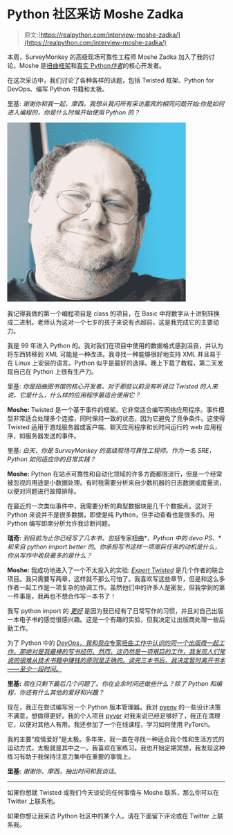 # Python 社区采访 Moshe Zadka

> 原文:[https://realpython.com/interview-moshe-zadka/](https://realpython.com/interview-moshe-zadka/)

本周，SurveyMonkey 的高级现场可靠性工程师 Moshe Zadka 加入了我的讨论。Moshe 是[扭曲框架](https://pypi.org/project/Twisted/)和[真实 Python*作者*](https://realpython.com/team/mzadka/)的核心开发者。

在这次采访中，我们讨论了各种各样的话题，包括 Twisted 框架、Python for DevOps、编写 Python 书籍和太极。

里基: *谢谢你和我一起，摩西。我想从我问所有采访嘉宾的相同问题开始:你是如何进入编程的，你是什么时候开始使用 Python 的？*

![Moshe Zadka](img/647c661d92e42be11ac7799bdce6bfda.png)

我记得我做的第一个编程项目是 class 的项目，在 Basic 中将数字从十进制转换成二进制。老师认为这对一个七岁的孩子来说有点超前，这是我完成它的主要动力。

我是 99 年进入 Python 的。我对我们在项目中使用的数据格式感到沮丧，并认为将东西转移到 XML 可能是一种改进。我寻找一种能够很好地支持 XML 并且易于在 Linux 上安装的语言。Python 似乎是最好的选择。晚上下载了教程，第二天发现自己在 Python 上很有生产力。

里基: *你是扭曲图书馆的核心开发者。对于那些以前没有听说过 Twisted 的人来说，它是什么，什么样的应用程序最适合使用它？*

**Moshe:** Twisted 是一个基于事件的框架。它非常适合编写网络应用程序。事件模型非常适合处理多个连接，同时保持一致的状态，因为它避免了竞争条件。这使得 Twisted 适用于游戏服务器或客户端、聊天应用程序和长时间运行的 web 应用程序，如服务器发送的事件。

里基: *白天，你是 SurveyMonkey 的高级现场可靠性工程师。作为一名 SRE，Python 如何适应你的日常实践？*

**Moshe:** Python 在站点可靠性和自动化领域的许多方面都很流行，但是一个经常被忽视的用途是小数据处理。有时我需要分析来自少数机器的日志数据或度量流，以便对问题进行故障排除。

在最近的一次类似事件中，我需要分析的典型数据块是几千个数据点。这对于 Python 来说并不是很多数据，即使是纯 Python，但手动查看也是很多的。用 Python 编写即席分析允许我诊断问题。

**瑞奇:** *到目前为止你已经写了几本书，包括*专家扭曲*、*Python 中的 devo PS*、* *和来自 python import better 的*。*你承担写书这样一项艰巨任务的动机是什么，你从写作中收获最多的是什么？*

**Moshe:** 我成功地进入了一个不太投入的实验: [*Expert Twisted*](https://realpython.com/asins/1484237412/) 是几个作者的联合项目。我只需要写两章，这样就不那么可怕了。我喜欢写这些章节，但是和这么多作者一起工作是一项复杂的协调工作。虽然他们中的许多人是密友，但我学到的第一件事是，我再也不想合作写一本书了！

我写 python import 的 [*更好*](https://gumroad.com/l/BVOGd/) 是因为我已经有了日常写作的习惯，并且对自己出版一本电子书的感觉很感兴趣。这是一个有趣的实验，但我决定让出版商处理一些后勤工作。

为了 Python 中的 [*DevOps，我和我在*专家扭曲*工作中认识的同一个出版商一起工作。那绝对是我最棒的写书经历。然而，这仍然是一项艰巨的工作，我发现人们常说的很难从技术书籍中赚钱的原则是正确的。读完三本书后，我决定暂时离开书本——至少一段时间。*](https://realpython.com/asins/148424432X/)

**里基:** *现在只剩下最后几个问题了。你在业余时间还做些什么？除了 Python 和编程，你还有什么其他的爱好和兴趣？*

现在，我正在尝试编写另一个 Python 版本管理器。我对 [pyenv](https://realpython.com/intro-to-pyenv/) 的一些设计决策不满意，想做得更好。我的个人项目 [pyver](https://github.com/moshez/pyver) 对我来说已经足够好了，我正在清理它，以便对其他人有用。我还参加了一个在线课程，学习如何使用 PyTorch。

我的主要“疫情爱好”是太极。多年来，我一直在寻找一种适合我个性和生活方式的运动方式，太极就是其中之一。我喜欢在家练习。我也开始定期冥想，我发现这种练习有助于我保持注意力集中在重要的事情上。

**里基:** *谢谢你，摩西，抽出时间和我谈话。*

* * *

如果你想就 Twisted 或我们今天谈论的任何事情与 Moshe 联系，那么你可以在 Twitter 上联系他。

如果你想让我采访 Python 社区中的某个人，请在下面留下评论或在 Twitter 上联系我。